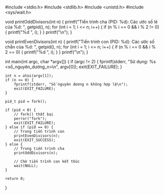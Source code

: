 #include <stdio.h>
#include <stdlib.h>
#include <unistd.h>
#include <sys/wait.h>

void printOddDivisors(int n) {
    printf("Tiến trình cha (PID: %d): Các ước số lẻ của %d: ", getpid(), n);
    for (int i = 1; i <= n; i++) {
        if (n % i == 0 && i % 2 != 0) {
            printf("%d ", i);
        }
    }
    printf("\n");
}

void printEvenDivisors(int n) {
    printf("Tiến trình con (PID: %d): Các ước số chẵn của %d: ", getpid(), n);
    for (int i = 1; i <= n; i++) {
        if (n % i == 0 && i % 2 == 0) {
            printf("%d ", i);
        }
    }
    printf("\n");
}

int main(int argc, char *argv[]) {
    if (argc != 2) {
        fprintf(stderr, "Sử dụng: %s <số_nguyên_dương_n>\n", argv[0]);
        exit(EXIT_FAILURE);
    }

    int n = atoi(argv[1]);
    if (n <= 0) {
        fprintf(stderr, "Số nguyên dương n không hợp lệ\n");
        exit(EXIT_FAILURE);
    }

    pid_t pid = fork();

    if (pid < 0) {
        // fork() thất bại
        perror("fork");
        exit(EXIT_FAILURE);
    } else if (pid == 0) {
        // Trong tiến trình con
        printEvenDivisors(n);
        exit(EXIT_SUCCESS);
    } else {
        // Trong tiến trình cha
        printOddDivisors(n);

        // Chờ tiến trình con kết thúc
        wait(NULL);
    }

    return 0;
}
